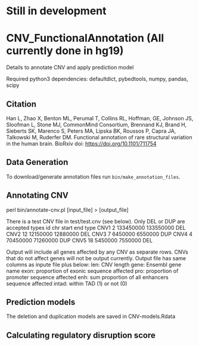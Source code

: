 # Still in development
# CNV_FunctionalAnnotation (All currently done in hg19)
Details to annotate CNV and apply prediction model

Required python3 dependencies: defaultdict, pybedtools, numpy, pandas, scipy

## Citation
Han L, Zhao X, Benton ML, Perumal T, Collins RL, Hoffman, GE, Johnson JS, Sloofman L, Stone MJ, CommonMind Consortium, Brennand KJ, Brand H, Sieberts SK, Marenco S, Peters MA, Lipska BK, Roussos P, Capra JA, Talkowski M, Ruderfer DM. Functional annotation of rare structural variation in the human brain. BioRxiv doi: https://doi.org/10.1101/711754

## Data Generation

To download/generate annotation files run `bin/make_annotation_files`.

## Annotating CNV

perl bin/annotate-cnv.pl [input_file] > [output_file]

There is a test CNV file in test/test.cnv (see below). Only DEL or DUP are accepted types
id chr start end type
CNV1 2 133450000 133550000 DEL
CNV2 12 12150000 12880000 DEL
CNV3 7 6450000 6550000 DUP
CNV4 4 70450000 71260000 DUP
CNV5 18 5450000 7550000 DEL

Output will include all genes affected by any CNV as separate rows. CNVs that do not affect genes will not be output currently. 
Output file has same columns as inpute file plus below:
len: CNV length
gene: Ensembl gene name
exon: proportion of exonic sequence affected 
pro: proportion of promoter sequence affected
enh: sum proportion of all enhancers sequence affected 
intad: within TAD (1) or not (0)

## Prediction models

The deletion and duplication models are saved in CNV-models.Rdata


## Calculating regulatory disruption score
